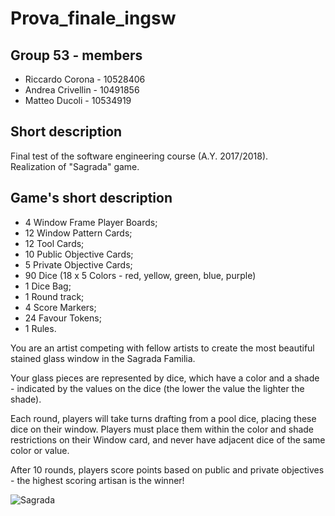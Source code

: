 # Prova_finale_ingsw

## Group 53 - members
- Riccardo Corona - 10528406
- Andrea Crivellin - 10491856
- Matteo Ducoli - 10534919

## Short description
Final test of the software engineering course (A.Y. 2017/2018).  
Realization of "Sagrada" game.

## Game's short description 
- 4 Window Frame Player Boards;
- 12 Window Pattern Cards;
- 12 Tool Cards;
- 10 Public Objective Cards;
- 5 Private Objective Cards;
- 90 Dice (18 x 5 Colors - red, yellow, green, blue, purple)
- 1 Dice Bag;
- 1 Round track;
- 4 Score Markers;
- 24 Favour Tokens;
- 1 Rules.

You are an artist competing with fellow artists to create the most beautiful stained glass window in the Sagrada Familia.

Your glass pieces are represented by dice, which have a color and a shade - indicated by the values on the dice (the lower the value the lighter the shade).

Each round, players will take turns drafting from a pool dice, placing these dice on their window. Players must place them within the color and shade restrictions on their Window card, and never have adjacent dice of the same color or value.

After 10 rounds, players score points based on public and private objectives - the highest scoring artisan is the winner!

![Sagrada](http://www.gioconauta.it/wp-content/uploads/2018/03/sagrada.jpg)
